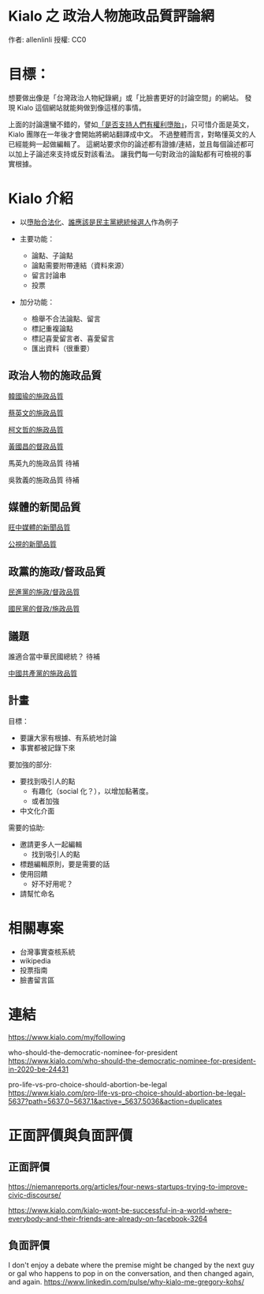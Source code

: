 Kialo 之 政治人物施政品質評論網
====

作者: allenlinli
授權: CC0

# 目標：
想要做出像是「台灣政治人物紀錄網」或「比臉書更好的討論空間」的網站。
發現 Kialo 這個網站就能夠做到像這樣的事情。

上面的討論還蠻不錯的，譬如[「是否支持人們有權利墮胎」](https://www.kialo.com/pro-life-vs-pro-choice-should-abortion-be-legal-5637)，只可惜介面是英文，Kialo 團隊在一年後才會開始將網站翻譯成中文。
不過整體而言，對略懂英文的人已經能夠一起做編輯了。
這網站要求你的論述都有證據/連結，並且每個論述都可以加上子論述來支持或反對該看法。
讓我們每一句對政治的論點都有可檢視的事實根據。


# Kialo 介紹
- 以[墮胎合法化](https://www.kialo.com/pro-life-vs-pro-choice-should-abortion-be-legal-5637)、[誰應該是民主黨總統候選人](https://www.kialo.com/who-should-the-democratic-nominee-for-president-in-2020-be-24431)作為例子
- 主要功能：
    - 論點、子論點
    - 論點需要附帶連結（資料來源）
    - 留言討論串
    - 投票

- 加分功能：
    - 檢舉不合法論點、留言
    - 標記重複論點
    - 標記喜愛留言者、喜愛留言
    - 匯出資料（很重要）


## 政治人物的施政品質

[韓國瑜的施政品質](https://www.kialo.com/invited?token=005-eabc2043-ae6e-42e8-b88d-ad414098600c)

[蔡英文的施政品質](https://www.kialo.com/invited?token=005-8f88abdf-00f5-4279-9536-9e81bdfefaab)

[柯文哲的施政品質](https://www.kialo.com/invited?token=005-58ec0683-5bfa-445f-b29e-9952f13bd169)

[黃國昌的督政品質](https://www.kialo.com/invited?token=005-f4878059-08cf-41f7-8990-27ab986ea080)

馬英九的施政品質
待補

吳敦義的施政品質
待補

## 媒體的新聞品質

[旺中媒體的新聞品質](https://www.kialo.com/invited?token=005-b74a6898-7195-40e1-9b06-ff042a6710cc)

[公視的新聞品質](https://www.kialo.com/invited?token=005-428f70db-d15a-4255-b771-8abe2c623889)

## 政黨的施政/督政品質

[民進黨的施政/督政品質](https://www.kialo.com/invited?token=005-668ed360-9df0-4fa2-951c-25ab77818db2)

[國民黨的督政/施政品質](https://www.kialo.com/invited?token=005-f1c5e32c-738f-4f21-bb54-0af270dbe8d1)

## 議題

誰適合當中華民國總統？
待補



[中國共產黨的施政品質](https://www.kialo.com/invited?token=005-565ac236-4069-41a4-ae15-b0b2167adec9)

## 計畫
目標：
- 要讓大家有根據、有系統地討論
- 事實都被記錄下來


要加強的部分:
- 要找到吸引人的點
    - 有趣化（social 化？），以增加黏著度。
    - 或者加強
- 中文化介面

需要的協助:
- 邀請更多人一起編輯
    - 找到吸引人的點
- 標題編輯原則，要是需要的話
- 使用回饋
    - 好不好用呢？
- 請幫忙命名


# 相關專案
- 台灣事實查核系統
- wikipedia
- 投票指南
- 臉書留言區

# 連結
https://www.kialo.com/my/following

who-should-the-democratic-nominee-for-president
https://www.kialo.com/who-should-the-democratic-nominee-for-president-in-2020-be-24431

pro-life-vs-pro-choice-should-abortion-be-legal
https://www.kialo.com/pro-life-vs-pro-choice-should-abortion-be-legal-5637?path=5637.0~5637.1&active=_5637.5036&action=duplicates

# 正面評價與負面評價

## 正面評價
https://niemanreports.org/articles/four-news-startups-trying-to-improve-civic-discourse/

https://www.kialo.com/kialo-wont-be-successful-in-a-world-where-everybody-and-their-friends-are-already-on-facebook-3264

## 負面評價

I don't enjoy a debate where the premise might be changed by the next guy or gal who happens to pop in on the conversation, and then changed again, and again.
https://www.linkedin.com/pulse/why-kialo-me-gregory-kohs/


